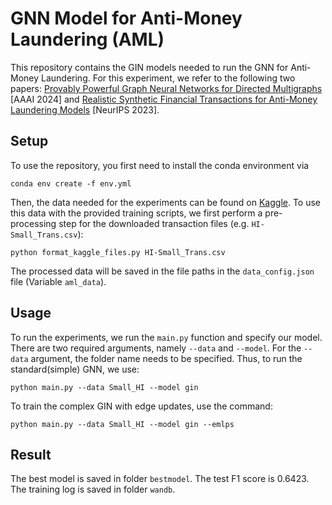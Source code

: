 # GNN Model for Anti-Money Laundering (AML)
This repository contains the GIN models needed to run the GNN for Anti-Money Laundering. For this experiment, we refer to the following two papers: [Provably Powerful Graph Neural Networks for Directed Multigraphs](https://arxiv.org/abs/2306.11586) [AAAI 2024] and [Realistic Synthetic Financial Transactions for Anti-Money Laundering Models](https://arxiv.org/abs/2306.16424) [NeurIPS 2023].

## Setup
To use the repository, you first need to install the conda environment via 
```
conda env create -f env.yml
```
Then, the data needed for the experiments can be found on [Kaggle](https://www.kaggle.com/datasets/ealtman2019/ibm-transactions-for-anti-money-laundering-aml/data). To use this data with the provided training scripts, we first perform a pre-processing step for the downloaded transaction files (e.g. `HI-Small_Trans.csv`):
```
python format_kaggle_files.py HI-Small_Trans.csv
```
The processed data will be saved in the file paths in the `data_config.json` file (Variable `aml_data`).

## Usage
To run the experiments, we run the `main.py` function and specify our model. There are two required arguments, namely `--data` and `--model`. For the `--data` argument, the folder name needs to be specified. Thus, to run the standard(simple) GNN, we use:
```
python main.py --data Small_HI --model gin
```

To train the complex GIN with edge updates, use the command:

```
python main.py --data Small_HI --model gin --emlps
```

## Result
The best model is saved in folder `bestmodel`. The test F1 score is 0.6423. The training log is saved in folder `wandb`.
